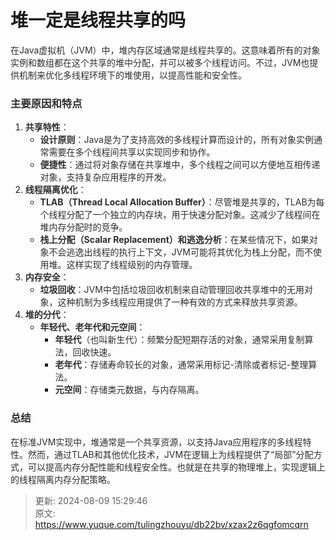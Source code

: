 # 堆一定是线程共享的吗

<font style="color:rgba(0, 0, 0, 0.82);">在Java虚拟机（JVM）中，堆内存区域通常是线程共享的。这意味着所有的对象实例和数组都在这个共享的堆中分配，并可以被多个线程访问。不过，JVM也提供机制来优化多线程环境下的堆使用，以提高性能和安全性。</font>

### <font style="color:rgba(0, 0, 0, 0.82);">主要原因和特点</font>
1. **<font style="color:rgba(0, 0, 0, 0.82);">共享特性</font>**<font style="color:rgba(0, 0, 0, 0.82);">：</font>
    - **<font style="color:rgba(0, 0, 0, 0.82);">设计原则</font>**<font style="color:rgba(0, 0, 0, 0.82);">：Java是为了支持高效的多线程计算而设计的，所有对象实例通常需要在多个线程间共享以实现同步和协作。</font>
    - **<font style="color:rgba(0, 0, 0, 0.82);">便捷性</font>**<font style="color:rgba(0, 0, 0, 0.82);">：通过将对象存储在共享堆中，多个线程之间可以方便地互相传递对象，支持复杂应用程序的开发。</font>
2. **<font style="color:rgba(0, 0, 0, 0.82);">线程隔离优化</font>**<font style="color:rgba(0, 0, 0, 0.82);">：</font>
    - **<font style="color:rgba(0, 0, 0, 0.82);">TLAB（Thread Local Allocation Buffer）</font>**<font style="color:rgba(0, 0, 0, 0.82);">：尽管堆是共享的，TLAB为每个线程分配了一个独立的内存块，用于快速分配对象。这减少了线程间在堆内存分配时的竞争。</font>
    - **<font style="color:rgba(0, 0, 0, 0.82);">栈上分配（Scalar Replacement）和逃逸分析</font>**<font style="color:rgba(0, 0, 0, 0.82);">：在某些情况下，如果对象不会逃逸出线程的执行上下文，JVM可能将其优化为栈上分配，而不使用堆。这样实现了线程级别的内存管理。</font>
3. **<font style="color:rgba(0, 0, 0, 0.82);">内存安全</font>**<font style="color:rgba(0, 0, 0, 0.82);">：</font>
    - **<font style="color:rgba(0, 0, 0, 0.82);">垃圾回收</font>**<font style="color:rgba(0, 0, 0, 0.82);">：JVM中包括垃圾回收机制来自动管理回收共享堆中的无用对象，这种机制为多线程应用提供了一种有效的方式来释放共享资源。</font>
4. **<font style="color:rgba(0, 0, 0, 0.82);">堆的分代</font>**<font style="color:rgba(0, 0, 0, 0.82);">：</font>
    - **<font style="color:rgba(0, 0, 0, 0.82);">年轻代、老年代和元空间</font>**<font style="color:rgba(0, 0, 0, 0.82);">：</font>
        * **<font style="color:rgba(0, 0, 0, 0.82);">年轻代</font>**<font style="color:rgba(0, 0, 0, 0.82);">（也叫新生代）：频繁分配短期存活的对象，通常采用复制算法，回收快速。</font>
        * **<font style="color:rgba(0, 0, 0, 0.82);">老年代</font>**<font style="color:rgba(0, 0, 0, 0.82);">：存储寿命较长的对象，通常采用标记-清除或者标记-整理算法。</font>
        * **<font style="color:rgba(0, 0, 0, 0.82);">元空间</font>**<font style="color:rgba(0, 0, 0, 0.82);">：存储类元数据，与内存隔离。</font>

### <font style="color:rgba(0, 0, 0, 0.82);">总结</font>
<font style="color:rgba(0, 0, 0, 0.82);">在标准JVM实现中，堆通常是一个共享资源，以支持Java应用程序的多线程特性。然而，通过TLAB和其他优化技术，JVM在逻辑上为线程提供了“局部”分配方式，可以提高内存分配性能和线程安全性。也就是在共享的物理堆上，实现逻辑上的线程隔离内存分配策略。</font>



> 更新: 2024-08-09 15:29:46  
> 原文: <https://www.yuque.com/tulingzhouyu/db22bv/xzax2z6qgfomcqrn>
